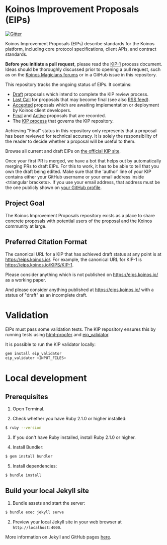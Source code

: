 # Koinos Improvement Proposals (EIPs)

[![Gitter](https://badges.gitter.im/Join%20Chat.svg)](https://gitter.im/ethereum/EIPs?utm_source=badge&utm_medium=badge&utm_campaign=pr-badge)

Koinos Improvement Proposals (EIPs) describe standards for the Koinos platform, including core protocol specifications, client APIs, and contract standards.

**Before you initiate a pull request**, please read the [KIP-1](https://eips.koinos.io/KIPS/KIP-1) process document. Ideas should be thoroughly discussed prior to opening a pull request, such as on the [Koinos Magicians forums](https://ethereum-magicians.org) or in a GitHub issue in this repository.

This repository tracks the ongoing status of EIPs. It contains:

- [Draft](https://eips.koinos.io/all#draft) proposals which intend to complete the KIP review process.
- [Last Call](https://eips.koinos.io/all#last-call) for proposals that may become final (see also [RSS feed](https://eips.koinos.io/last-call.xml)).
- [Accepted](https://eips.koinos.io/all#accepted) proposals which are awaiting implementation or deployment by Koinos client developers.
- [Final](https://eips.koinos.io/all#final) and [Active](https://eips.koinos.io/all#active) proposals that are recorded.
- The [KIP process](./KIPS/KIP-1.md#KIP-work-flow) that governs the KIP repository.

Achieving "Final" status in this repository only represents that a proposal has been reviewed for technical accuracy. It is solely the responsibility of the reader to decide whether a proposal will be useful to them.

Browse all current and draft EIPs on [the official KIP site](https://eips.koinos.io/).

Once your first PR is merged, we have a bot that helps out by automatically merging PRs to draft EIPs. For this to work, it has to be able to tell that you own the draft being edited. Make sure that the 'author' line of your KIP contains either your GitHub username or your email address inside \<triangular brackets>. If you use your email address, that address must be the one publicly shown on [your GitHub profile](https://github.com/settings/profile).

## Project Goal

The Koinos Improvement Proposals repository exists as a place to share concrete proposals with potential users of the proposal and the Koinos community at large.

## Preferred Citation Format

The canonical URL for a KIP that has achieved draft status at any point is at https://eips.koinos.io/. For example, the canonical URL for KIP-1 is https://eips.koinos.io/KIPS/KIP-1.

Please consider anything which is not published on https://eips.koinos.io/ as a working paper.

And please consider anything published at https://eips.koinos.io/ with a status of "draft" as an incomplete draft.

# Validation

EIPs must pass some validation tests. The KIP repository ensures this by running tests using [html-proofer](https://rubygems.org/gems/html-proofer) and [eip_validator](https://rubygems.org/gems/eip_validator).

It is possible to run the KIP validator locally:

```sh
gem install eip_validator
eip_validator <INPUT_FILES>
```

# Local development

## Prerequisites

1. Open Terminal.

2. Check whether you have Ruby 2.1.0 or higher installed:

```sh
$ ruby --version
```

3. If you don't have Ruby installed, install Ruby 2.1.0 or higher.

4. Install Bundler:

```sh
$ gem install bundler
```

5. Install dependencies:

```sh
$ bundle install
```

## Build your local Jekyll site

1. Bundle assets and start the server:

```sh
$ bundle exec jekyll serve
```

2. Preview your local Jekyll site in your web browser at `http://localhost:4000`.

More information on Jekyll and GitHub pages [here](https://help.github.com/en/enterprise/2.14/user/articles/setting-up-your-github-pages-site-locally-with-jekyll).
